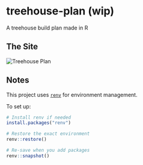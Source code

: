 # treehouse-plan (wip)
A treehouse build plan made in R

## The Site
![Treehouse Plan](figures/treehouse-plan.png)

## Notes
This project uses [`renv`](https://rstudio.github.io/renv/) for environment management.

To set up:

```r
# Install renv if needed
install.packages("renv")

# Restore the exact environment
renv::restore()

# Re-save when you add packages
renv::snapshot()
```